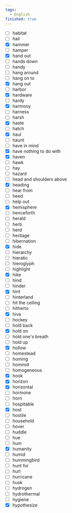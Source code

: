 ```yaml
---
tags:
  - English
finished: true
---
```

- [ ] habitat
- [ ] hail
- [x] hammer
- [ ] hamper
- [x] hand out
- [ ] hands down
- [ ] handy
- [ ] hang around
- [ ] hang on to
- [x] hang out
- [ ] harbor
- [x] hardware
- [ ] hardy
- [x] harmony
- [ ] harness
- [ ] harsh
- [x] haste
- [ ] hatch
- [x] haul
- [ ] haunt
- [ ] have in mind
- [x] have nothing to do with
- [x] haven
- [ ] hawk
- [ ] hay
- [ ] hazard
- [ ] head and shoulders above
- [x] heading
- [ ] hear from
- [ ] heed
- [ ] help out
- [x] hemisphere
- [ ] henceforth
- [ ] herald
- [ ] herb
- [ ] herd
- [ ] heritage
- [ ] hibernation
- [x] hide
- [ ] hierarchy
- [ ] hieratic
- [ ] hieroglyph
- [ ] highlight
- [x] hike
- [ ] hind
- [ ] hinder
- [x] hint
- [ ] hinterland
- [ ] hit the ceiling
- [ ] hitherto
- [x] hive
- [ ] hockey
- [ ] hold back
- [x] hold on
- [ ] hold one's breath
- [ ] hold up
- [x] hollow
- [ ] homestead
- [ ] homing
- [ ] hominid
- [ ] homogeneous
- [x] hook
- [x] horizon
- [x] horizontal
- [ ] hormone
- [ ] horn
- [ ] hospitable
- [x] host
- [ ] hostile
- [ ] household
- [ ] hover
- [ ] huddle
- [ ] hue
- [ ] hum
- [x] humanity
- [ ] humid
- [ ] hummingbird
- [ ] hunt for
- [ ] hurl
- [ ] hurricane
- [ ] husk
- [ ] hydrogen
- [ ] hydrothermal
- [ ] hygiene
- [x] hypothesize